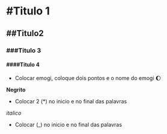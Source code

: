 # #Titulo 1	

## ##Titulo2

### ###Titulo 3

#### ####Titulo 4

- Colocar emogi, coloque dois pontos e o nome do emogi :moon:

**Negrito**

- Colocar 2 (*) no inicio e no final das palavras 

_italico_

- Colocar (_) no inicio e no final das palavras 

